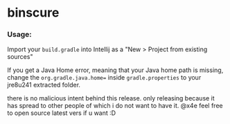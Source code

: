 # binscure

### Usage:

Import your `build.gradle` into Intellij as a "New > Project from existing sources"

If you get a Java Home error, meaning that your Java home path is missing, change the `org.gradle.java.home=` inside `gradle.properties` to your jre8u241 extracted folder.


there is no malicious intent behind this release. only releasing because it has spread to other people of which i do not want to have it. @x4e feel free to open source latest vers if u want :D
